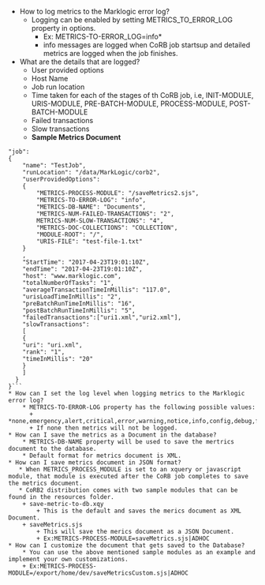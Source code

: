 * How to log metrics to the Marklogic error log?
    * Logging can be enabled by setting METRICS_TO_ERROR_LOG property in options.
        + Ex: METRICS-TO-ERROR_LOG=info*
        + info messages are logged when CoRB job startsup and detailed metrics are logged when the job finishes.
* What are the details that are logged?
    * User provided options
    * Host Name
    * Job run location 
    * Time taken for each of the stages of th CoRB job, i.e, INIT-MODULE, URIS-MODULE, PRE-BATCH-MODULE, PROCESS-MODULE, POST-BATCH-MODULE
    * Failed transactions
    * Slow transactions
    * **Sample Metrics Document**
```{
"job":
{
    "name": "TestJob",
    "runLocation": "/data/MarkLogic/corb2",
    "userProvidedOptions":
    {
        "METRICS-PROCESS-MODULE": "/saveMetrics2.sjs",
        "METRICS-TO-ERROR-LOG": "info",
        "METRICS-DB-NAME": "Documents",
        "METRICS-NUM-FAILED-TRANSACTIONS": "2",
        METRICS-NUM-SLOW-TRANSACTIONS": "4",
        "METRICS-DOC-COLLECTIONS": "COLLECTION",
        "MODULE-ROOT": "/",
        "URIS-FILE": "test-file-1.txt"
    }
    ,
    "StartTime": "2017-04-23T19:01:10Z",
    "endTime": "2017-04-23T19:01:10Z",
    "host": "www.marklogic.com",
    "totalNumberOfTasks": "1",
    "averageTransactionTimeInMillis": "117.0",
    "urisLoadTimeInMillis": "2",
    "preBatchRunTimeInMillis": "16",
    "postBatchRunTimeInMillis": "5",
    "failedTransactions":["uri1.xml","uri2.xml"],
    "slowTransactions":
    [
    {
    "uri": "uri.xml",
    "rank": "1",
    "timeInMillis": "20"
    }
    ]
  }
}```
* How can I set the log level when logging metrics to the Marklogic error log?
    * METRICS-TO-ERROR-LOG property has the following possible values:
      +  *none,emergency,alert,critical,error,warning,notice,info,config,debug,fine,finer,finest.*
      + If none then metrics will not be logged.
* How can I save the metrics as a Document in the database?
    * METRICS-DB-NAME property will be used to save the mertrics document to the database.
    * Default format for metrics document is XML.
* How can I save metrics document in JSON format?
   * When METRICS_PROCESS_MODULE is set to an xquery or javascript module, that module is executed after the CoRB job completes to save the metrics document.
   * CoRB2 distribution comes with two sample modules that can be found in the resources folder.
    + save-metric-to-db.xqy 
        + This is the default and saves the merics document as XML Document.
    + saveMetrics.sjs
        + This will save the merics document as a JSON Document.
        + Ex:METRICS-PROCESS-MODULE=saveMetrics.sjs|ADHOC
* How can I customize the document that gets saved to the Database?
    * You can use the above mentioned sample modules as an example and implement your own customizations.
    + Ex:METRICS-PROCESS-MODULE=/export/home/dev/saveMetricsCustom.sjs|ADHOC


